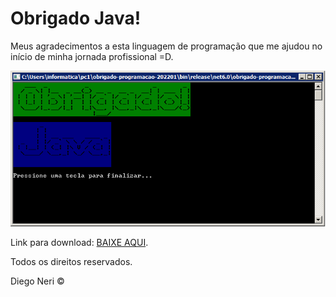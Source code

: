 # Obrigado Java!

Meus agradecimentos a esta linguagem de programação que me ajudou no início de minha jornada profissional =D. 

![](content/obrigado-java.png)

Link para download: [BAIXE AQUI](dist/obrigado-programacao.zip).

Todos os direitos reservados.

Diego Neri ©